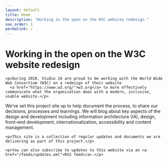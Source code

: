```yaml
---
layout: default
title: Home
description: "Working in the open on the W3C website redesign."
nav_order: 1
permalink: /
---
```

<div class="home">

  <h1>Working in the open on the W3C website redesign</h1>

    <p>During 2020, Studio 24 are proud to be working with the World Wide Web Consortium (W3C) on a redesign of their website
      <a href="https://www.w3.org/">w3.org</a> to more effectively communicate what the organisation does with a modern, inclusive, usable website.</p>

  <p>We’ve set this project site up to help document the process, to share our decisions, processes and learnings. We will blog about key aspects of the design and development including information architecture (IA), design, front-end development, internationalization, accessibility and content management.</p>

    <p>This site is a collection of regular updates and documents we are delivering as part of this project.</p>
    
    <p>You can also subscribe to updates to this website via an <a href="/feeds/updates.xml">RSS feed</a>.</p>

</div>
